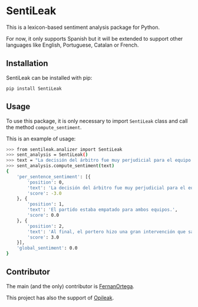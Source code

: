 # SentiLeak
This is a lexicon-based sentiment analysis package for Python.

For now, it only supports Spanish but it will be extended to support other languages like English, Portuguese, Catalan or French.

## Installation
SentiLeak can be installed with pip:
```
pip install SentiLeak
```

## Usage
To use this package, it is only necessary to import ``SentiLeak`` class and call the method ``compute_sentiment``.

This is an example of usage:

````bash
>>> from sentileak.analizer import SentiLeak
>>> sent_analysis = SentiLeak()
>>> text = "La decisión del árbitro fue muy perjudicial para el equipo local. El partido estaba empatado para ambos equipos. Al final, el portero hizo una gran intervención que salvó a su equipo."
>>> sent_analysis.compute_sentiment(text)
{
	'per_sentence_sentiment': [{
		'position': 0,
		'text': 'La decisión del árbitro fue muy perjudicial para el equipo local.',
		'score': -3.0
	}, {
		'position': 1,
		'text': 'El partido estaba empatado para ambos equipos.',
		'score': 0.0
	}, {
		'position': 2,
		'text': 'Al final, el portero hizo una gran intervención que salvó a su equipo.',
		'score': 3.0
	}],
	'global_sentiment': 0.0
}
````

## Contributor
The main (and the only) contributor is [FernanOrtega](https://github.com/FernanOrtega). 

This project has also the support of [Opileak](https://www.opileak.com).